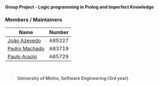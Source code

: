 #### Group Project - Logic programming in Prolog and Imperfect Knowledge

### Members / Maintainers

|      Name     | Number |
|---------------|--------|
| [João Azevedo](https://github.com/devzizu)   | A85227 |
| [Pedro Machado](https://github.com/PedroFCM) | A83719 |
| [Paulo Araújo](https://github.com/paulob122) | A85729 |

<br>

>**University of Minho, Software Engineering (3rd year)**.
